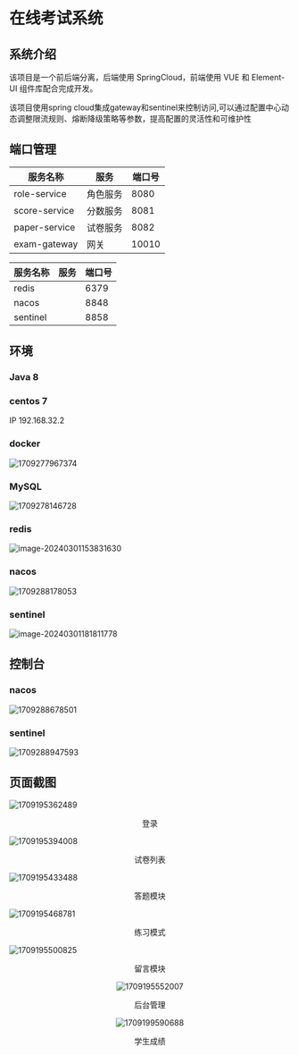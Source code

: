 # 在线考试系统

## 系统介绍

该项目是一个前后端分离，后端使用 SpringCloud，前端使用 VUE 和 Element-UI 组件库配合完成开发。

该项目使用spring cloud集成gateway和sentinel来控制访问,可以通过配置中心动态调整限流规则、熔断降级策略等参数，提高配置的灵活性和可维护性

## 端口管理

| 服务名称      | 服务     | 端口号 |
| ------------- | -------- | ------ |
| role-service  | 角色服务 | 8080   |
| score-service | 分数服务 | 8081   |
| paper-service | 试卷服务 | 8082   |
| exam-gateway  | 网关     | 10010  |


| 服务名称      | 服务     | 端口号 |
| ------------- | -------- | ------ |
| redis         |          | 6379  |
| nacos         |          | 8848  |
| sentinel      |          | 8858  |

## 环境

### Java 8

### centos 7

IP 192.168.32.2

### docker

![1709277967374](E:\onlineExam\images\1709277967374.jpg)

### MySQL

![1709278146728](E:\onlineExam\images\1709278146728.jpg)

### redis

![image-20240301153831630](C:\Users\18505\AppData\Roaming\Typora\typora-user-images\image-20240301153831630.png)



### nacos

![1709288178053](E:\onlineExam\images\1709288178053.jpg)

### sentinel

![image-20240301181811778](C:\Users\18505\AppData\Roaming\Typora\typora-user-images\image-20240301181811778.png)





## 控制台

### nacos

![1709288678501](E:\onlineExam\images\1709288678501.jpg)



### sentinel

![1709288947593](E:\onlineExam\images\1709288947593.jpg)





## 页面截图

![1709195362489](E:\onlineExam\images\1709195362489.jpg)

<center>登录</center>

![1709195394008](E:\onlineExam\images\1709195394008.jpg)

<center>试卷列表</center>

![1709195433488](E:\onlineExam\images\1709195433488.jpg)

<center>答题模块</center>

![1709195468781](E:\onlineExam\images\1709195468781.jpg)

<center>练习模式</center>

![1709195500825](E:\onlineExam\images\1709195500825.jpg)

<center>留言模块<center/>

![1709195552007](E:\onlineExam\images\1709195552007.jpg)

<center>后台管理</center>

![1709199590688](E:\onlineExam\images\1709199590688.jpg)

<center>学生成绩</center>
